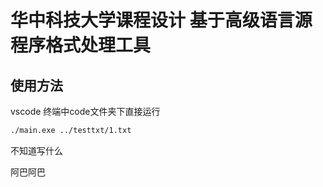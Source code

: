 # 华中科技大学课程设计 基于高级语言源程序格式处理工具

## 使用方法

vscode 终端中code文件夹下直接运行

```bash
./main.exe ../testtxt/1.txt
```



















不知道写什么

阿巴阿巴

